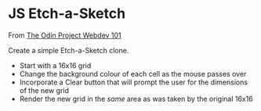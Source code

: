 # JS Etch-a-Sketch

From [The Odin Project Webdev 101](https://www.theodinproject.com/courses/web-development-101/lessons/etch-a-sketch-project)

Create a simple Etch-a-Sketch clone.
  - Start with a 16x16 grid
  - Change the background colour of each cell as the mouse passes over
  - Incorporate a Clear button that will prompt the user for the dimensions of the new grid
  - Render the new grid in the *same* area as was taken by the original 16x16
